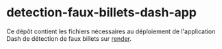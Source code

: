 # detection-faux-billets-dash-app

Ce dépôt contient les fichiers nécessaires au déploiement de l'application Dash de détection de faux billets sur [render](https://render.com/).
